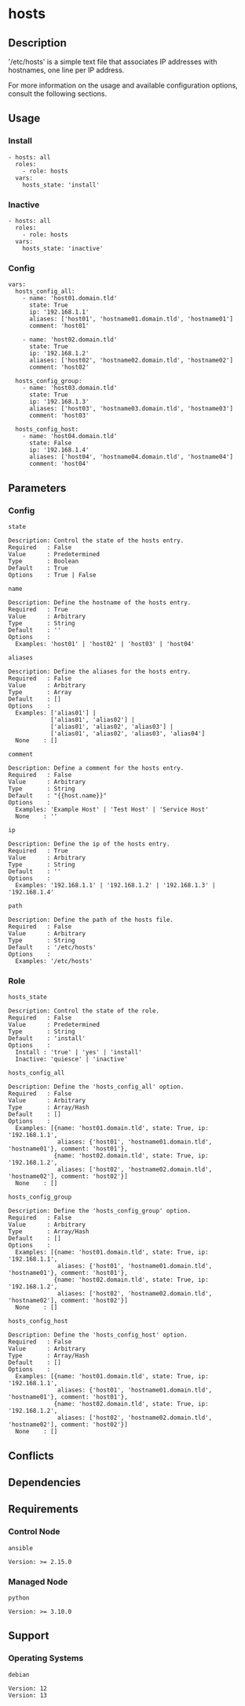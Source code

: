 # hosts

## Description

'/etc/hosts' is a simple text file that associates IP addresses with hostnames,
one line per IP address.

For more information on the usage and available configuration options,
consult the following sections.

## Usage

### Install

```
- hosts: all
  roles:
    - role: hosts
  vars:
    hosts_state: 'install'
```

### Inactive

```
- hosts: all
  roles:
    - role: hosts
  vars:
    hosts_state: 'inactive'
```

### Config

```
vars:
  hosts_config_all:
    - name: 'host01.domain.tld'
      state: True
      ip: '192.168.1.1'
      aliases: ['host01', 'hostname01.domain.tld', 'hostname01']
      comment: 'host01'

    - name: 'host02.domain.tld'
      state: True
      ip: '192.168.1.2'
      aliases: ['host02', 'hostname02.domain.tld', 'hostname02']
      comment: 'host02'

  hosts_config_group:
    - name: 'host03.domain.tld'
      state: True
      ip: '192.168.1.3'
      aliases: ['host03', 'hostname03.domain.tld', 'hostname03']
      comment: 'host03'

  hosts_config_host:
    - name: 'host04.domain.tld'
      state: False
      ip: '192.168.1.4'
      aliases: ['host04', 'hostname04.domain.tld', 'hostname04']
      comment: 'host04'
```

## Parameters

### Config

`state`

    Description: Control the state of the hosts entry.
    Required   : False
    Value      : Predetermined
    Type       : Boolean
    Default    : True
    Options    : True | False

`name`

    Description: Define the hostname of the hosts entry.
    Required   : True
    Value      : Arbitrary
    Type       : String
    Default    : ''
    Options    :
      Examples: 'host01' | 'host02' | 'host03' | 'host04'

`aliases`

    Description: Define the aliases for the hosts entry.
    Required   : False
    Value      : Arbitrary
    Type       : Array
    Default    : []
    Options    :
      Examples: ['alias01'] |
                ['alias01', 'alias02'] |
                ['alias01', 'alias02', 'alias03'] |
                ['alias01', 'alias02', 'alias03', 'alias04']
      None    : []

`comment`

    Description: Define a comment for the hosts entry.
    Required   : False
    Value      : Arbitrary
    Type       : String
    Default    : "{{host.name}}"
    Options    :
      Examples: 'Example Host' | 'Test Host' | 'Service Host'
      None    : ''

`ip`

    Description: Define the ip of the hosts entry.
    Required   : True
    Value      : Arbitrary
    Type       : String
    Default    : ''
    Options    :
      Examples: '192.168.1.1' | '192.168.1.2' | '192.168.1.3' | '192.168.1.4'

`path`

    Description: Define the path of the hosts file.
    Required   : False
    Value      : Arbitrary
    Type       : String
    Default    : '/etc/hosts'
    Options    :
      Examples: '/etc/hosts'

### Role

`hosts_state`

    Description: Control the state of the role.
    Required   : False
    Value      : Predetermined
    Type       : String
    Default    : 'install'
    Options    :
      Install : 'true' | 'yes' | 'install'
      Inactive: 'quiesce' | 'inactive'

`hosts_config_all`

    Description: Define the 'hosts_config_all' option.
    Required   : False
    Value      : Arbitrary
    Type       : Array/Hash
    Default    : []
    Options    :
      Examples: [{name: 'host01.domain.tld', state: True, ip: '192.168.1.1',
                  aliases: {'host01', 'hostname01.domain.tld', 'hostname01'}, comment: 'host01'},
                 {name: 'host02.domain.tld', state: True, ip: '192.168.1.2',
                  aliases: ['host02', 'hostname02.domain.tld', 'hostname02'], comment: 'host02'}]
      None    : []

`hosts_config_group`

    Description: Define the 'hosts_config_group' option.
    Required   : False
    Value      : Arbitrary
    Type       : Array/Hash
    Default    : []
    Options    :
      Examples: [{name: 'host01.domain.tld', state: True, ip: '192.168.1.1',
                  aliases: {'host01', 'hostname01.domain.tld', 'hostname01'}, comment: 'host01'},
                 {name: 'host02.domain.tld', state: True, ip: '192.168.1.2',
                  aliases: ['host02', 'hostname02.domain.tld', 'hostname02'], comment: 'host02'}]
      None    : []

`hosts_config_host`

    Description: Define the 'hosts_config_host' option.
    Required   : False
    Value      : Arbitrary
    Type       : Array/Hash
    Default    : []
    Options    :
      Examples: [{name: 'host01.domain.tld', state: True, ip: '192.168.1.1',
                  aliases: {'host01', 'hostname01.domain.tld', 'hostname01'}, comment: 'host01'},
                 {name: 'host02.domain.tld', state: True, ip: '192.168.1.2',
                  aliases: ['host02', 'hostname02.domain.tld', 'hostname02'], comment: 'host02'}]
      None    : []

## Conflicts

## Dependencies

## Requirements

### Control Node

`ansible`

    Version: >= 2.15.0

### Managed Node

`python`

    Version: >= 3.10.0

## Support

### Operating Systems

`debian`

    Version: 12
    Version: 13
